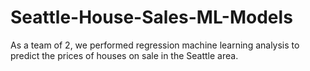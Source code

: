 # Seattle-House-Sales-ML-Models
As a team of 2, we performed regression machine learning analysis to predict the prices of houses on sale in the Seattle area.
